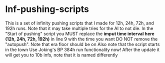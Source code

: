 # Inf-pushing-scripts
This is a set of infinity pushing scripts that I made for 12h, 24h, 72h, and 192h runs.
Note that it may take multiple tries for the AI to not die.
In the "Start of pushing" script you MUST replace the ****imput time interval here (12h, 24h, 72h, 192h)**** in line 9 with the time you want DO NOT remove the "autopush".
Note that era floor should be on
Also note that the script starts in the town
Use Joking's BP
384h run functionality now! After the update it will get you to 10b infs, note that it is named differently

